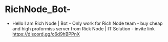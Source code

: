 # RichNode_Bot-
- Hello I am Rich Node | Bot  - Only work for Rich Node team  - buy cheap and high proformiss server from Rick Node | IT Solution  - invite link https://discord.gg/c6d9hBPPnX
